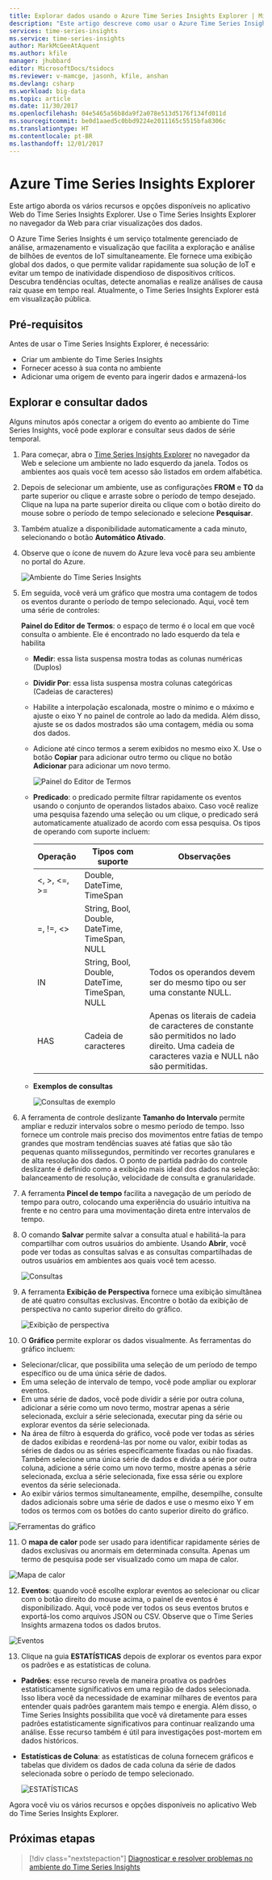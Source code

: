```yaml
---
title: Explorar dados usando o Azure Time Series Insights Explorer | Microsoft Docs
description: "Este artigo descreve como usar o Azure Time Series Insights Explorer no navegador da Web para ver rapidamente uma exibição global do Big Data e validar o ambiente de IoT."
services: time-series-insights
ms.service: time-series-insights
author: MarkMcGeeAtAquent
ms.author: kfile
manager: jhubbard
editor: MicrosoftDocs/tsidocs
ms.reviewer: v-mamcge, jasonh, kfile, anshan
ms.devlang: csharp
ms.workload: big-data
ms.topic: article
ms.date: 11/30/2017
ms.openlocfilehash: 04e5465a56b8da9f2a078e513d5176f134fd011d
ms.sourcegitcommit: be0d1aaed5c0bbd9224e2011165c5515bfa8306c
ms.translationtype: HT
ms.contentlocale: pt-BR
ms.lasthandoff: 12/01/2017
---
```

# <a name="azure-time-series-insights-explorer"></a>Azure Time Series Insights Explorer
Este artigo aborda os vários recursos e opções disponíveis no aplicativo Web do Time Series Insights Explorer. Use o Time Series Insights Explorer no navegador da Web para criar visualizações dos dados.
 
O Azure Time Series Insights é um serviço totalmente gerenciado de análise, armazenamento e visualização que facilita a exploração e análise de bilhões de eventos de IoT simultaneamente. Ele fornece uma exibição global dos dados, o que permite validar rapidamente sua solução de IoT e evitar um tempo de inatividade dispendioso de dispositivos críticos. Descubra tendências ocultas, detecte anomalias e realize análises de causa raiz quase em tempo real. Atualmente, o Time Series Insights Explorer está em visualização pública.

## <a name="prerequisites"></a>Pré-requisitos

Antes de usar o Time Series Insights Explorer, é necessário:
- Criar um ambiente do Time Series Insights
- Fornecer acesso à sua conta no ambiente
- Adicionar uma origem de evento para ingerir dados e armazená-los

## <a name="explore-and-query-data"></a>Explorar e consultar dados
Alguns minutos após conectar a origem do evento ao ambiente do Time Series Insights, você pode explorar e consultar seus dados de série temporal.

1. Para começar, abra o [Time Series Insights Explorer](https://insights.timeseries.azure.com/) no navegador da Web e selecione um ambiente no lado esquerdo da janela. Todos os ambientes aos quais você tem acesso são listados em ordem alfabética.

2. Depois de selecionar um ambiente, use as configurações **FROM** e **TO** da parte superior ou clique e arraste sobre o período de tempo desejado.  Clique na lupa na parte superior direita ou clique com o botão direito do mouse sobre o período de tempo selecionado e selecione **Pesquisar**.  

3. Também atualize a disponibilidade automaticamente a cada minuto, selecionando o botão **Automático Ativado**.

4. Observe que o ícone de nuvem do Azure leva você para seu ambiente no portal do Azure.

   ![Ambiente do Time Series Insights](media/time-series-insights-explorer/explorer1.png)

5. Em seguida, você verá um gráfico que mostra uma contagem de todos os eventos durante o período de tempo selecionado.  Aqui, você tem uma série de controles:

    **Painel do Editor de Termos**: o espaço de termo é o local em que você consulta o ambiente.  Ele é encontrado no lado esquerdo da tela e habilita 
      - **Medir**: essa lista suspensa mostra todas as colunas numéricas (Duplos)
      - **Dividir Por**: essa lista suspensa mostra colunas categóricas (Cadeias de caracteres)
      - Habilite a interpolação escalonada, mostre o mínimo e o máximo e ajuste o eixo Y no painel de controle ao lado da medida.  Além disso, ajuste se os dados mostrados são uma contagem, média ou soma dos dados.
      - Adicione até cinco termos a serem exibidos no mesmo eixo X.  Use o botão **Copiar** para adicionar outro termo ou clique no botão **Adicionar** para adicionar um novo termo.
     
        ![Painel do Editor de Termos](media/time-series-insights-explorer/explorer2.png)

      - **Predicado**: o predicado permite filtrar rapidamente os eventos usando o conjunto de operandos listados abaixo. Caso você realize uma pesquisa fazendo uma seleção ou um clique, o predicado será automaticamente atualizado de acordo com essa pesquisa.      Os tipos de operando com suporte incluem:

         |Operação  |Tipos com suporte  |Observações  |
         |---------|---------|---------|
         |<, >, <=, >=     |  Double, DateTime, TimeSpan       |         |
         |=, !=, <>     | String, Bool, Double, DateTime, TimeSpan, NULL        |         |
         |IN     | String, Bool, Double, DateTime, TimeSpan, NULL        |  Todos os operandos devem ser do mesmo tipo ou ser uma constante NULL.        |
         |HAS     | Cadeia de caracteres        |  Apenas os literais de cadeia de caracteres de constante são permitidos no lado direito. Uma cadeia de caracteres vazia e NULL não são permitidas.       |

      - **Exemplos de consultas**
      
         ![Consultas de exemplo](media/time-series-insights-explorer/explorer9.png)

6. A ferramenta de controle deslizante **Tamanho do Intervalo** permite ampliar e reduzir intervalos sobre o mesmo período de tempo.  Isso fornece um controle mais preciso dos movimentos entre fatias de tempo grandes que mostram tendências suaves até fatias que são tão pequenas quanto milissegundos, permitindo ver recortes granulares e de alta resolução dos dados. O ponto de partida padrão do controle deslizante é definido como a exibição mais ideal dos dados na seleção: balanceamento de resolução, velocidade de consulta e granularidade.

7. A ferramenta **Pincel de tempo** facilita a navegação de um período de tempo para outro, colocando uma experiência do usuário intuitiva na frente e no centro para uma movimentação direta entre intervalos de tempo.

8. O comando **Salvar** permite salvar a consulta atual e habilitá-la para compartilhar com outros usuários do ambiente. Usando **Abrir**, você pode ver todas as consultas salvas e as consultas compartilhadas de outros usuários em ambientes aos quais você tem acesso. 

   ![Consultas](media/time-series-insights-explorer/explorer3.png)

9. A ferramenta **Exibição de Perspectiva** fornece uma exibição simultânea de até quatro consultas exclusivas. Encontre o botão da exibição de perspectiva no canto superior direito do gráfico.  

   ![Exibição de perspectiva](media/time-series-insights-explorer/explorer4.png)

10. O **Gráfico** permite explorar os dados visualmente. As ferramentas do gráfico incluem:

   - Selecionar/clicar, que possibilita uma seleção de um período de tempo específico ou de uma única série de dados.  
   - Em uma seleção de intervalo de tempo, você pode ampliar ou explorar eventos.  
   - Em uma série de dados, você pode dividir a série por outra coluna, adicionar a série como um novo termo, mostrar apenas a série selecionada, excluir a série selecionada, executar ping da série ou explorar eventos da série selecionada.
   - Na área de filtro à esquerda do gráfico, você pode ver todas as séries de dados exibidas e reordená-las por nome ou valor, exibir todas as séries de dados ou as séries especificamente fixadas ou não fixadas.  Também selecione uma única série de dados e divida a série por outra coluna, adicione a série como um novo termo, mostre apenas a série selecionada, exclua a série selecionada, fixe essa série ou explore eventos da série selecionada.
   - Ao exibir vários termos simultaneamente, empilhe, desempilhe, consulte dados adicionais sobre uma série de dados e use o mesmo eixo Y em todos os termos com os botões do canto superior direito do gráfico.
 
   ![Ferramentas do gráfico](media/time-series-insights-explorer/explorer5.png) 

11. O **mapa de calor** pode ser usado para identificar rapidamente séries de dados exclusivas ou anormais em determinada consulta. Apenas um termo de pesquisa pode ser visualizado como um mapa de calor.    

   ![Mapa de calor](media/time-series-insights-explorer/explorer6.png)

12. **Eventos**: quando você escolhe explorar eventos ao selecionar ou clicar com o botão direito do mouse acima, o painel de eventos é disponibilizado.  Aqui, você pode ver todos os seus eventos brutos e exportá-los como arquivos JSON ou CSV. Observe que o Time Series Insights armazena todos os dados brutos.

   ![Eventos](media/time-series-insights-explorer/explorer7.png)

13. Clique na guia **ESTATÍSTICAS** depois de explorar os eventos para expor os padrões e as estatísticas de coluna.  

   - **Padrões**: esse recurso revela de maneira proativa os padrões estatisticamente significativos em uma região de dados selecionada. Isso libera você da necessidade de examinar milhares de eventos para entender quais padrões garantem mais tempo e energia. Além disso, o Time Series Insights possibilita que você vá diretamente para esses padrões estatisticamente significativos para continuar realizando uma análise. Esse recurso também é útil para investigações post-mortem em dados históricos. 

   - **Estatísticas de Coluna**: as estatísticas de coluna fornecem gráficos e tabelas que dividem os dados de cada coluna da série de dados selecionada sobre o período de tempo selecionado.  
 
      ![ESTATÍSTICAS](media/time-series-insights-explorer/explorer8.png) 

Agora você viu os vários recursos e opções disponíveis no aplicativo Web do Time Series Insights Explorer. 

## <a name="next-steps"></a>Próximas etapas
> [!div class="nextstepaction"]
>[Diagnosticar e resolver problemas no ambiente do Time Series Insights](time-series-insights-diagnose-and-solve-problems.md)
